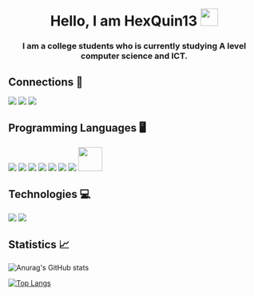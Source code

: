 <h1 align="center">Hello, I am HexQuin13 <img src="https://raw.githubusercontent.com/MartinHeinz/MartinHeinz/master/wave.gif" width="35px"></h1>
<h3 align="center">I am a college students who is currently studying A level computer science and ICT.</h3>

## Connections 📱
<p align="left">
  <a href="https://www.linkedin.com/in/ashton-sartain-53774922b/" target="_blank"><img src="https://img.icons8.com/color/48/000000/linkedin.png"/></a>
  <a href="https://twitter.com/HexQuin13" target="_blank"><img src="https://img.icons8.com/color/48/000000/twitter--v1.png"/></a>
<!--   <a href="https://www.youtube.com/channel/UCyKgKeEiQb-nJG0LcyaRdSg" target="_blank"><img src="https://img.icons8.com/external-prettycons-flat-prettycons/48/000000/external-youtube-multimedia-prettycons-flat-prettycons.png"/></a> -->
  <a href=mailto:hexquin13@gmail.com target="_blank"><img src="https://img.icons8.com/color/48/000000/gmail-new.png"/></a>
</p>

## Programming Languages 🖥️

<p align="left">
  <a href="https://devdocs.io/javascript" target="_blank"><img src="https://img.icons8.com/color/48/000000/javascript--v1.png"/></a>
  <a href="https://devdocs.io/python" target="_blank"><img src="https://img.icons8.com/color/48/000000/python--v1.png"/></a>
  <a href="https://devdocs.io/lua" target="_blank"><img src="https://img.icons8.com/external-tal-revivo-color-tal-revivo/48/000000/external-lua-is-a-lightweight-multi-paradigm-programming-language-logo-color-tal-revivo.png"/></a>
  <a href="https://devdocs.io/html" target="_blank"><img src="https://img.icons8.com/color/48/000000/html-5--v1.png"/></a>
  <a href="https://devdocs.io/css" target="_blank"><img src="https://img.icons8.com/color/48/000000/css3.png"/></a>
  <a href="https://devdocs.io/c" target="_blank"><img src="https://img.icons8.com/color/48/000000/c-programming.png"/></a>
  <a href="https://devdocs.io/cpp" target="_blank"><img src="https://img.icons8.com/color/48/000000/c-plus-plus-logo.png"/></a>
  <a href="https://docs.microsoft.com/en-us/dotnet/csharp/programming-guide/" target="_blank"><img src="https://cdn.iconscout.com/icon/free/png-256/csharp-1-1175241.png" width="48"/></a>
<!--   <a href="https://devdocs.io/react" target="_blank"><img src="https://img.icons8.com/office/48/000000/react.png"/></a> -->
</p>

## Technologies 💻
<p align="left">
  <a href="https://devdocs.io/react" target="_blank"><img src="https://img.icons8.com/office/48/000000/react.png"/></a>
  <a href="https://devdocs.io/node" targer="_blank"><img src="https://img.icons8.com/fluency/48/000000/node-js.png"/></a>
</p>

## Statistics 📈

![Anurag's GitHub stats](https://github-readme-stats.vercel.app/api?username=hexquin13&show_icons=true&theme=dark)
<!-- [![Readme Card](https://github-readme-stats.vercel.app/api/pin/?username=hexquin13&repo=github-readme-stats&theme=dark)](https://github.com/anuraghazra/github-readme-stats) -->
[![Top Langs](https://github-readme-stats.vercel.app/api/top-langs/?username=hexquin13&layout=compact&theme=dark)](https://github.com/anuraghazra/github-readme-stats)
